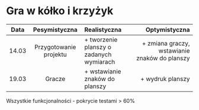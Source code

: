 # Gra w kółko i krzyżyk

|Data  |Pesymistyczna|Realistyczna|Optymistyczna|
:-------------------:|:-------------------:|:-------------------|-------------------:
|14.03|Przygotowanie projektu| + tworzenie planszy o zadanych wymiarach | + zmiana graczy, wstawianie znaków do planszy
|19.03|Gracze| + wstawianie znaków do planszy | + wydruk planszy

Wszystkie funkcjonalności - pokrycie testami > 60%

